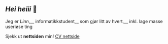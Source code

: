 ## _Hei heiii_ 👋

Jeg er _Linn_,__
informatikkstudent__
som gjør litt av hvert,__
inkl. lage masse useriøse ting

Sjekk ut **nettsiden** min! [CV nettside](https://linn-s-h.github.io/)
